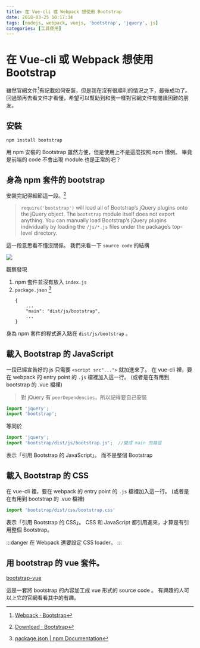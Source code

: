 ```yaml
---
title: 在 Vue-cli 或 Webpack 想使用 Bootstrap
date: 2018-03-25 10:17:34
tags: [nodejs, webpack, vuejs, 'bootstrap', 'jquery', js]
categories: [工具使用]
---
```

# 在 Vue-cli 或 Webpack 想使用 Bootstrap

雖然官網文件[^webpack-bootstrap]有記載如何安裝，但是我在沒有很順利的情況之下，最後成功了。
回過頭再去看文件才看懂，希望可以幫助到和我一樣對官網文件有閱讀困難的朋友。

## 安裝

```shell
npm install bootstrap
```

用 npm 安裝的 Bootstrap 雖然方便，但是使用上不是這麼按照 npm 慣例。
畢竟是前端的 code 不會出現 module 也是正常的吧？

## 身為 npm 套件的 bootstrap

安裝完記得細節這一段。[^download-bootstrap]

> `require('bootstrap')` will load all of Bootstrap’s jQuery plugins onto the jQuery object. The `bootstrap` module itself does not export anything. You can manually load Bootstrap’s jQuery plugins individually by loading the `/js/*.js` files under the package’s top-level directory.

這一段意思看不懂沒關係。
我們來看一下 `source code` 的結構

![](https://i.imgur.com/OTDtlEp.png)

觀察發現

1. npm 套件並沒有放入 `index.js`
2. `package.json` [^npm-package.json]
    ```
    {
        ...
        "main": "dist/js/bootstrap",
        ...    
    }
    ```
身為 npm 套件的程式進入點在 `dist/js/bootstrap` 。

## 載入 Bootstrap 的 JavaScript

一段已經宣告好的 js 只需要 `<script src"...">` 就加進來了。
在 vue-cli 裡，要在 webpack 的 entry point 的 `.js` 檔裡加入這一行。
(或者是在有用到 bootstrap 的 .vue 檔裡)

> 對 jQuery 有 `peerDependencies`，所以記得要自己安裝

```javascript
import 'jquery';
import 'bootstrap';
```

等同於

```javascript
import 'jquery';
import 'bootstrap/dist/js/bootstrap.js';  //變成 main 的路徑
```

表示「引用 Bootstrap 的 JavaScript」。
而不是整個 Bootstrap

## 載入 Bootstrap 的 CSS

在 vue-cli 裡，要在 webpack 的 entry point 的 `.js` 檔裡加入這一行。
(或者是在有用到 bootstrap 的 .vue 檔裡)

```javascript
import 'bootstrap/dist/css/bootstrap.css'
```

表示「引用 Bootstrap 的 CSS」。
CSS 和 JavaScript 都引用進來，才算是有引用整個 Bootstrap。

:::danger
在 Webpack 還要設定 CSS loader。
:::

## 用 bootstrap 的 vue 套件。

[bootstrap-vue](https://bootstrap-vue.js.org/docs)

這是一套將 bootstrap 的內容加工成 vue 形式的 source code 。
有興趣的人可以上它的官網看看其中的有趣。

[^download-bootstrap]: [Download · Bootstrap](https://getbootstrap.com/docs/4.0/getting-started/download/#npm)

[^npm-package.json]: [package.json | npm Documentation](https://docs.npmjs.com/files/package.json#main)

[^webpack-bootstrap]: [Webpack · Bootstrap](https://getbootstrap.com/docs/4.0/getting-started/webpack/)
